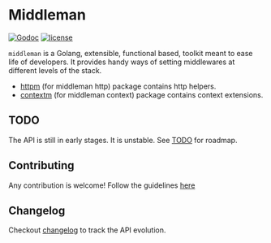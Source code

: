 # Middleman 

[![Godoc](http://img.shields.io/badge/godoc-reference-blue.svg?style=flat)](https://godoc.org/github.com/moxar/middleman)
[![license](http://img.shields.io/badge/license-MIT-red.svg?style=flat)](https://raw.githubusercontent.com/moxar/middleman/master/LICENSE)

`middleman` is a Golang, extensible, functional based, toolkit meant to ease life of developers.
It provides handy ways of setting middlewares at different levels of the stack.

- [httpm](./httpm) (for middleman http) package contains http helpers.
- [contextm](./contextm) (for middleman context) package contains context extensions.

## TODO

The API is still in early stages. It is unstable. See [TODO](./TODO.md) for roadmap.

## Contributing

Any contribution is welcome! Follow the guidelines [here](./CONTRIBUTING.md)

## Changelog

Checkout [changelog](./CHANGELOG.md) to track the API evolution.
